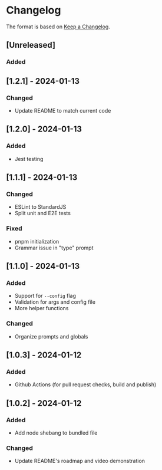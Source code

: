 # Changelog
The format is based on [Keep a Changelog](https://keepachangelog.com/en/1.0.0/).

## [Unreleased]
### Added

## [1.2.1] - 2024-01-13
### Changed
- Update README to match current code

## [1.2.0] - 2024-01-13
### Added
- Jest testing

## [1.1.1] - 2024-01-13
### Changed
- ESLint to StandardJS
- Split unit and E2E tests

### Fixed
- pnpm initialization
- Grammar issue in "type" prompt


## [1.1.0] - 2024-01-13
### Added
- Support for `--config` flag
- Validation for args and config file
- More helper functions

### Changed
- Organize prompts and globals

## [1.0.3] - 2024-01-12
### Added
- Github Actions (for pull request checks, build and publish)

## [1.0.2] - 2024-01-12
### Added
- Add node shebang to bundled file

### Changed
- Update README's roadmap and video demonstration